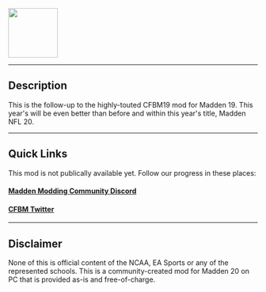 <img src="https://i.imgur.com/j1oJsN6.png" width="100">

***
## Description

This is the follow-up to the highly-touted CFBM19 mod for Madden 19. This year's will be even better than before and within this year's title, Madden NFL 20. 

***
## Quick Links

This mod is not publically available yet. Follow our progress in these places:

#### [Madden Modding Community Discord](https://discord.gg/nwpTCT3)

#### [CFBM Twitter](https://twitter.com/cfbmxx)


***
## Disclaimer

None of this is official content of the NCAA, EA Sports or any of the represented schools. This is a community-created mod for Madden 20 on PC that is provided as-is and free-of-charge.  
